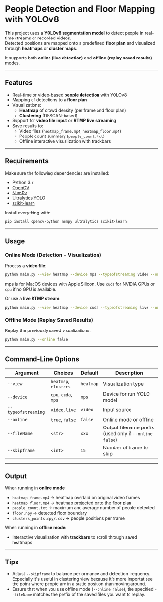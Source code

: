 # People Detection and Floor Mapping with YOLOv8

This project uses a **YOLOv8 segmentation model** to detect people in real-time streams or recorded videos.  
Detected positions are mapped onto a predefined **floor plan** and visualized through **heatmaps** or **cluster maps**.  

It supports both **online (live detection)** and **offline (replay saved results)** modes.  

---

## Features

- Real-time or video-based **people detection** with YOLOv8  
- Mapping of detections to a **floor plan**  
- Visualizations:  
  - **Heatmap** of crowd density (per frame and floor plan)  
  - **Clustering** (DBSCAN-based)  
- Support for **video file input** or **RTMP live streaming**  
- Save results to:  
  - Video files (`heatmap_frame.mp4`, `heatmap_floor.mp4`)  
  - People count summary (`people_count.txt`)  
  - Offline interactive visualization with trackbars  

---

## Requirements

Make sure the following dependencies are installed:  

- Python 3.x  
- [OpenCV](https://pypi.org/project/opencv-python/)  
- [NumPy](https://pypi.org/project/numpy/)  
- [Ultralytics YOLO](https://docs.ultralytics.com/)  
- [scikit-learn](https://scikit-learn.org/stable/)  

Install everything with:  

```bash
pip install opencv-python numpy ultralytics scikit-learn
```

---

## Usage

### Online Mode (Detection + Visualization)

Process a **video file**:  

```bash
python main.py --view heatmap --device mps --typeofstreaming video --online true
```
mps is for MacOS devices with Apple Silicon. Use `cuda` for NVIDIA GPUs or `cpu` if no GPU is available.

Or use a **live RTMP stream**:  

```bash
python main.py --view heatmap --device cuda --typeofstreaming live --online true
```

### Offline Mode (Replay Saved Results)

Replay the previously saved visualizations:  

```bash
python main.py --online false
```

---

## Command-Line Options

| Argument            | Choices               | Default   | Description                                            |
|---------------------|-----------------------|-----------|--------------------------------------------------------|
| `--view`            | `heatmap`, `clusters` | `heatmap` | Visualization type                                     |
| `--device`          | `cpu`, `cuda`, `mps`  | `mps`     | Device for run YOLO model                              |
| `--typeofstreaming` | `video`, `live`       | `video`   | Input source                                           |
| `--online`          | `true`, `false`       | `false`   | Online mode or offline                                 |
| `--fileName`        | `<str>`               | `xxx`     | Output filename prefix (used only if `--online false`) |
| `--skipframe`       | `<int>`               | `15`      | Number of frame to skip             |

---

## Output

When running in **online mode**:  
- `heatmap_frame.mp4` → heatmap overlaid on original video frames  
- `heatmap_floor.mp4` → heatmap projected onto the floor plan  
- `people_count.txt` → maximum and average number of people detected  
- `floor.npy` → detected floor boundary
- `clusters_points.npy/.csv` → people positions per frame
 
When running in **offline mode**:  
- Interactive visualization with **trackbars** to scroll through saved heatmaps  
---

## Tips
- Adjust `--skipframe` to balance performance and detection frequency. Expecially it's useful in clustering view because it's more importat see 
    the point where people are in a static position than moving around.
- Ensure that when you use offline mode (`--online false`), the specified `--fileName` matches the prefix of the saved files you want to replay.